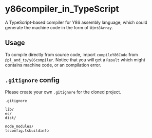 y86compiler_in_TypeScript
====

A TypeScript-based compiler for Y86 assembly language,
which could generate the machine code in the form of `Uint8Array`.

Usage
----

To compile directly from source code, import `compileY86Code` from `@pl_and_ts/y86compiler`.
Notice that you will get a `Result` which might contains machine code, or an compilation error.

`.gitignore` config
----

Please create your own `.gitignore` for the cloned project.

```
.gitignore

lib/
es/
dist/

node_modules/
tsconfig.tsbuildinfo
```